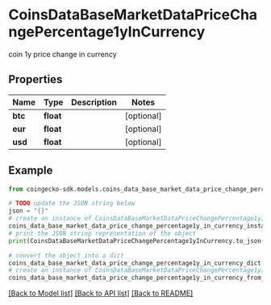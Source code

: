 # CoinsDataBaseMarketDataPriceChangePercentage1yInCurrency

coin 1y price change in currency

## Properties

Name | Type | Description | Notes
------------ | ------------- | ------------- | -------------
**btc** | **float** |  | [optional] 
**eur** | **float** |  | [optional] 
**usd** | **float** |  | [optional] 

## Example

```python
from coingecko-sdk.models.coins_data_base_market_data_price_change_percentage1y_in_currency import CoinsDataBaseMarketDataPriceChangePercentage1yInCurrency

# TODO update the JSON string below
json = "{}"
# create an instance of CoinsDataBaseMarketDataPriceChangePercentage1yInCurrency from a JSON string
coins_data_base_market_data_price_change_percentage1y_in_currency_instance = CoinsDataBaseMarketDataPriceChangePercentage1yInCurrency.from_json(json)
# print the JSON string representation of the object
print(CoinsDataBaseMarketDataPriceChangePercentage1yInCurrency.to_json())

# convert the object into a dict
coins_data_base_market_data_price_change_percentage1y_in_currency_dict = coins_data_base_market_data_price_change_percentage1y_in_currency_instance.to_dict()
# create an instance of CoinsDataBaseMarketDataPriceChangePercentage1yInCurrency from a dict
coins_data_base_market_data_price_change_percentage1y_in_currency_from_dict = CoinsDataBaseMarketDataPriceChangePercentage1yInCurrency.from_dict(coins_data_base_market_data_price_change_percentage1y_in_currency_dict)
```
[[Back to Model list]](../README.md#documentation-for-models) [[Back to API list]](../README.md#documentation-for-api-endpoints) [[Back to README]](../README.md)


